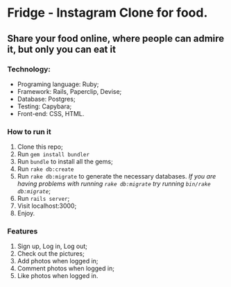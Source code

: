 # Fridge - Instagram Clone for food.
## Share your food online, where people can admire it, but only you can eat it

### Technology:

* Programing language: Ruby;
* Framework: Rails, Paperclip, Devise;
* Database: Postgres;
* Testing: Capybara;
* Front-end: CSS, HTML.

### How to run it

1. Clone this repo;
2. Run ```gem install bundler```
3. Run ```bundle``` to install all the gems;
4. Run ```rake db:create```
5. Run ```rake db:migrate``` to generate the necessary databases. *If you are having problems with running ```rake db:migrate``` try running ```bin/rake db:migrate```*;
6. Run ```rails server```;
7. Visit localhost:3000;
8. Enjoy.

### Features

1) Sign up, Log in, Log out;
2) Check out the pictures;
3) Add photos when logged in;
4) Comment photos when logged in;
5) Like photos when logged in.
